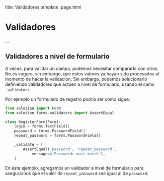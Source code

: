 title: Validadores
template: page.html


# Validadores

...


## Validadores a nivel de formulario

A veces, para validar un campo, podemos necesitar compararlo con otros. No es seguro, sin embargo, que estos valores ya hayan sido procesados al momento de hacer la validación. Sin embargo, podemos solucionarlo definiendo validadores que actúen a nivel de formulario, usando el camo `_validators`.

Por ejemplo un formulario de registro podría ser como sigue:

```python
from solution import Form
from solution.forms.validators import AssertEqual

class RegisterForm(Form):
    login = forms.TextField()
    password = forms.PasswordField()
    repeat_password = forms.PasswordField()

    _validate = [
        AssertEqual('password', 'repeat_password',
            message=u'Passwords must match'),
    ]
```

En este ejemplo, agregamos un validador a nivel de formulario para asegurarnos que el valor de `repeat_password` sea igual al de `password`.
